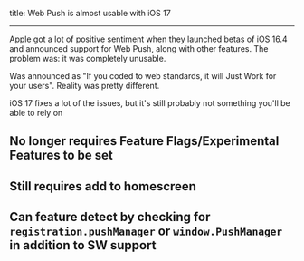 title: Web Push is almost usable with iOS 17

---

Apple got a lot of positive sentiment when they launched betas of iOS 16.4 and announced support for Web Push, along with other features.
The problem was: it was completely unusable.

Was announced as "If you coded to web standards, it will Just Work for your users". Reality was pretty different.

iOS 17 fixes a lot of the issues, but it's still probably not something you'll be able to rely on

## No longer requires Feature Flags/Experimental Features to be set
## Still requires add to homescreen
## Can feature detect by checking for `registration.pushManager` or `window.PushManager` in addition to SW support
